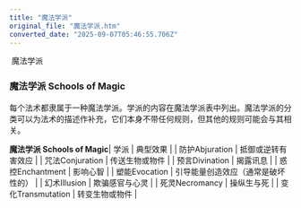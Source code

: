 ```yaml
---
title: "魔法学派"
original_file: "魔法学派.htm"
converted_date: "2025-09-07T05:46:55.706Z"
---
```


﻿ 魔法学派  

### 魔法学派 Schools of Magic

每个法术都隶属于一种魔法学派。学派的内容在魔法学派表中列出。魔法学派的分类可以为法术的描述作补充，它们本身不带任何规则，但其他的规则可能会与其相关。

**魔法学派 Schools of Magic**| 学派 | 典型效果 |
| 防护Abjuration | 抵御或逆转有害效应 |
| 咒法Conjuration | 传送生物或物件 |
| 预言Divination | 揭露讯息 |
| 惑控Enchantment | 影响心智 |
| 塑能Evocation | 引导能量创造效应（通常是破坏性的） |
| 幻术Illusion | 欺骗感官与心灵 |
| 死灵Necromancy | 操纵生与死 |
| 变化Transmutation | 转变生物或物件 |